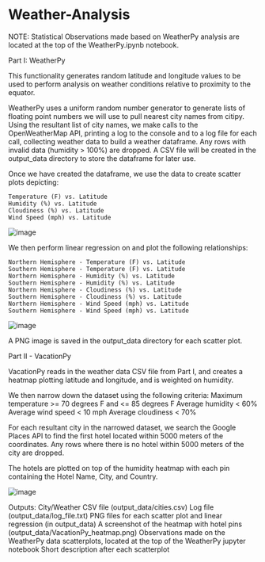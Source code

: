 # Weather-Analysis


NOTE: Statistical Observations made based on WeatherPy analysis are located at the top of the WeatherPy.ipynb notebook.


Part I: WeatherPy

This functionality generates random latitude and longitude values to be used to perform analysis on weather conditions relative to proximity to the equator.

WeatherPy uses a uniform random number generator to generate lists of floating point numbers we will use to pull nearest city names from citipy.  Using the resultant list of
city names, we make calls to the OpenWeatherMap API, printing a log to the console and to a log file for each call, collecting weather data to build a weather dataframe.  Any
rows with invalid data (humidity > 100%) are dropped.  A CSV file will be created in the output_data directory to store the dataframe for later use.

Once we have created the dataframe, we use the data to create scatter plots depicting:

    Temperature (F) vs. Latitude
    Humidity (%) vs. Latitude
    Cloudiness (%) vs. Latitude
    Wind Speed (mph) vs. Latitude

![image](/output_data/LatvHumidity_scatter01-07-2021.png)

We then perform linear regression on and plot the following relationships:

    Northern Hemisphere - Temperature (F) vs. Latitude
    Southern Hemisphere - Temperature (F) vs. Latitude
    Northern Hemisphere - Humidity (%) vs. Latitude
    Southern Hemisphere - Humidity (%) vs. Latitude
    Northern Hemisphere - Cloudiness (%) vs. Latitude
    Southern Hemisphere - Cloudiness (%) vs. Latitude
    Northern Hemisphere - Wind Speed (mph) vs. Latitude
    Southern Hemisphere - Wind Speed (mph) vs. Latitude
    
    
 ![image](/output_data/Northern_LatvHumidity_linregress01-07-2021.png)

A PNG image is saved in the output_data directory for each scatter plot.


Part II - VacationPy


VacationPy reads in the weather data CSV file from Part I, and creates a heatmap plotting latitude and longitude, and is weighted on humidity.

We then narrow down the dataset using the following criteria:
    Maximum temperature >= 70 degrees F and <= 85 degrees F
    Average humidity < 60%
    Average wind speed < 10 mph
    Average cloudiness < 70%



For each resultant city in the narrowed dataset, we search the Google Places API to find the first hotel located within 5000 meters of the coordinates.
Any rows where there is no hotel within 5000 meters of the city are dropped.


The hotels are plotted on top of the humidity heatmap with each pin containing the Hotel Name, City, and Country.

![image](/output_data/VacationPy_heatmap.png)


Outputs:
City/Weather CSV file (output_data/cities.csv)
Log file (output_data/log_file.txt)
PNG files for each scatter plot and linear regression (in output_data)
A screenshot of the heatmap with hotel pins (output_data/VacationPy_heatmap.png)
Observations made on the WeatherPy data scatterplots, located at the top of the WeatherPy jupyter notebook
Short description after each scatterplot


